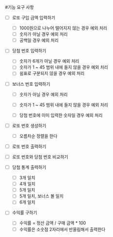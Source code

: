 #기능 요구 사항

- [ ]  로또 구입 금액 입력하기
    - [ ]  1000원으로 나누어 떨어지지 않는 경우 예외 처리
    - [ ]  숫자가 아닐 경우 예외 처리
    - [ ]  공백일 경우 예외 처리
- [ ]  당첨 번호 입력하기
    - [ ]  숫자가 6개가 아닐 경우 예외 처리
    - [ ]  숫자가 1 ~ 45 범위 내에 들지 않을 경우 예외 처리
    - [ ]  쉼표로 구분되지 않을 경우 예외 처리
- [ ]  보너스 번호 입력하기
    - [ ]  숫자가 아닐 경우 예외 처리
    - [ ]  숫자가 1 ~ 45 범위 내에 들지 않을 경우 예외 처리
    - [ ]  당첨 번호에 이미 입력한 숫자일 경우 예외 처리
    

- [ ]  로또 번호 생성하기
    - [ ]  오름차순 정렬을 한다
- [ ]  로또 번호 출력하기
- [ ]  로또 번호와 당첨 번호 비교하기


- [ ]  당첨 통계 출력하기
    - [ ]  3개 일치
    - [ ]  4개 일치
    - [ ]  5개 일치
    - [ ]  5개 일치, 보너스 볼 일치
    - [ ]  6개 일치
- [ ]  수익률 구하기
    - [ ]  수익률 = 정산 금액 / 구매 금액 * 100
    - [ ]  수익률은 소숫점 2자리에서 반올림해서 출력한다